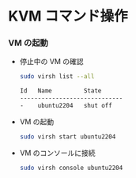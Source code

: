 KVM コマンド操作
===


### VM の起動

* 停止中の VM の確認

    ```bash
    sudo virsh list --all

    Id   Name         State
    -----------------------------
    -    ubuntu2204   shut off
    ```

* VM の起動

    ```bash
    sudo virsh start ubuntu2204
    ```

* VM のコンソールに接続

    ```bash
    sudo virsh console ubuntu2204
    ```